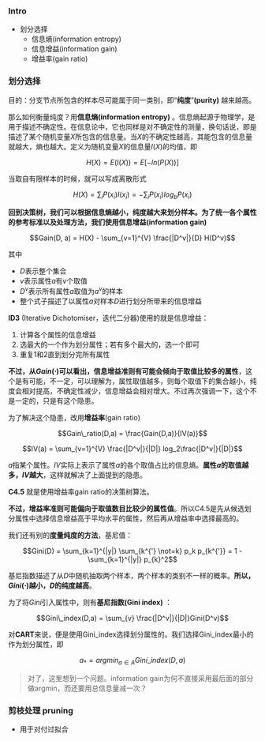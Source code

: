 ### Intro

- 划分选择
    - 信息熵(information entropy)
    - 信息增益(information gain)
    - 增益率(gain ratio)

### 划分选择

目的：分支节点所包含的样本尽可能属于同一类别，即“**纯度**”**(purity)** 越来越高。

那么如何衡量纯度？用**信息熵(information entropy)** 。信息熵起源于物理学，是用于描述不确定性。在信息论中，它也同样是对不确定性的测量，换句话说，即是描述了某个随机变量$X$所包含的信息量。当$X$的不确定性越高，其能包含的信息量就越大，熵也越大。定义为随机变量$X$的信息量$I(X)$的均值，即

$$H(X) = E(I(X)) = E[-ln(P(X))]$$

当取自有限样本的时候，就可以写成离散形式

$$H(X) = \sum_iP(x_i)I(x_i) = -\sum_i P(x_i)log_bP(x_i)$$

**回到决策树，我们可以根据信息熵越小，纯度越大来划分样本。为了统一各个属性的参考标准以及处理方法，我们使用信息增益(information gain)**

$$Gain(D, a) = H(X) - \sum_{v=1}^{V} \frac{|D^v|}{D} H(D^v)$$

其中

- $D$表示整个集合
- $v$表示属性$a$有$v$个取值
- $D^v$表示所有属性$a$取值为$a^v$的样本
- 整个式子描述了以属性$a$对样本$D$进行划分所带来的信息增益

**ID3** (Iterative Dichotomiser，迭代二分器)使用的就是信息增益：

1. 计算各个属性的信息增益
2. 选最大的一个作为划分属性；若有多个最大的，选一个即可
3. 重复1和2直到划分完所有属性

**不过，从$Gain(\cdot)$可以看出，信息增益准则有可能会倾向于取值比较多的属性**，这个是有可能，不一定，可以理解为，属性取值越多，则每个取值下的集合越小，纯度会相对提高，不确定性减少，信息增益会相对增大。不过再次强调一下，这个不是一定的，只是有这个隐患。

为了解决这个隐患，改用**增益率**(gain ratio)

$$Gain\_ratio(D,a) = \frac{Gain(D,a)}{IV(a)}$$

$$IV(a) = \sum_{v=1}^{V} \frac{|D^v|}{|D|} log_2\frac{|D^v|}{|D|}$$

$a$指某个属性。$IV$实际上表示了属性$a$的各个取值占比的信息熵。**属性$a$的取值越多，$IV$越大**，这样就解决了上面提到的隐患。

**C4.5** 就是使用增益率gain ratio的决策树算法。

**不过，增益率准则可能偏向于取值数目比较少的属性值**。所以C4.5是先从候选划分属性中选择信息增益高于平均水平的属性，然后再从增益率中选择最高的。

我们还有别的**度量纯度的方法**，基尼值：

$$Gini(D) = \sum_{k=1}^{|y|} \sum_{k^{'} \not=k} p_k p_{k^{'}} = 1 - \sum_{k=1}^{|y|} p_{k}^2$$

基尼指数描述了从$D$中随机抽取两个样本，两个样本的类别不一样的概率。**所以，$Gini(\cdot)$越小，$D$的纯度越高**。

为了将$Gini$引入属性中，则有**基尼指数(Gini index)** ：

$$Gini\_index(D,a) = \sum_{v} \frac{|D^v|}{|D|}Gini(D^v)$$

对**CART**来说，便是使用Gini_index选择划分属性的。我们选择Gini_index最小的作为划分属性，即

$$a_* = argmin_{a \in A} Gini\_index(D,a)$$

>对了，这里想到一个问题。information gain为何不直接采用最后面的部分做argmin，而还要用总信息量减一次？

### 剪枝处理 pruning

- 用于对付过拟合
